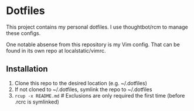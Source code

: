 Dotfiles
========

This project contains my personal dotfiles. I use thoughtbot/rcm to manage these configs.

One notable absense from this repository is my Vim config. That can be found in its own repo at localstatic/vimrc.

Installation
------------

1. Clone this repo to the desired location (e.g. ~/.dotfiles)
  1. If not cloned to ~/.dotfiles, symlink the repo to ~/.dotfiles
2. `rcup -x README.md` # Exclusions are only required the first time (before .rcrc is symlinked)

